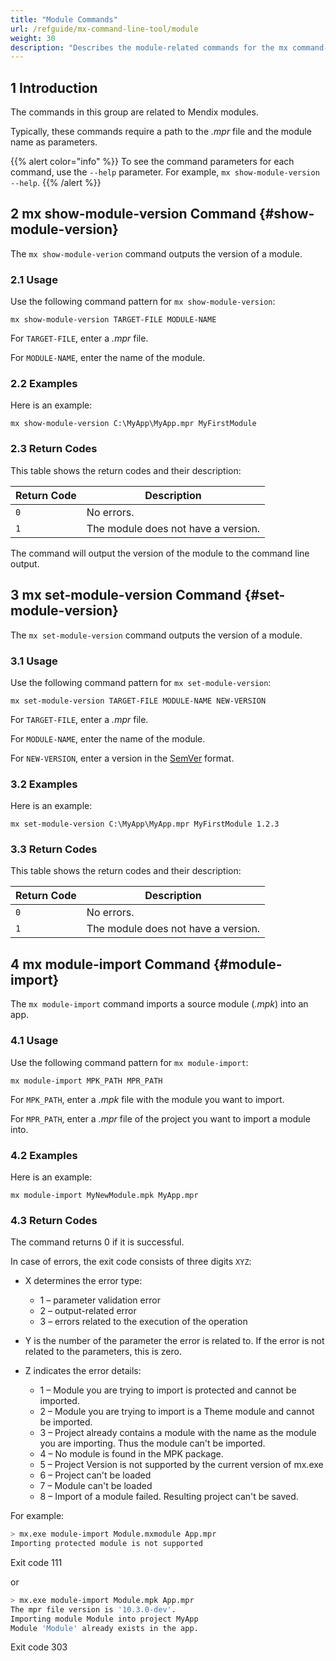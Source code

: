 ```yaml
---
title: "Module Commands"
url: /refguide/mx-command-line-tool/module
weight: 30
description: "Describes the module-related commands for the mx command-line tool."
---
```


## 1 Introduction

The commands in this group are related to Mendix modules.

Typically, these commands require a path to the *.mpr* file and the module name as parameters.

{{% alert color="info" %}}
To see the command parameters for each command, use the `--help` parameter. For example, `mx show-module-version --help`.
{{% /alert %}}

## 2 mx show-module-version Command {#show-module-version}

The `mx show-module-verion` command outputs the version of a module.

### 2.1 Usage

Use the following command pattern for `mx show-module-version`:

`mx show-module-version TARGET-FILE MODULE-NAME` 

For `TARGET-FILE`, enter a *.mpr* file.

For `MODULE-NAME`, enter the name of the module.

### 2.2 Examples

Here is an example:

`mx show-module-version C:\MyApp\MyApp.mpr MyFirstModule`

### 2.3 Return Codes

This table shows the return codes and their description:

| Return Code | Description |
| --- | --- |
| `0` | No errors. |
| `1` | The module does not have a version. |

The command will output the version of the module to the command line output.

## 3 mx set-module-version Command {#set-module-version}

The `mx set-module-version` command outputs the version of a module.

### 3.1 Usage

Use the following command pattern for `mx set-module-version`:

`mx set-module-version TARGET-FILE MODULE-NAME NEW-VERSION` 

For `TARGET-FILE`, enter a *.mpr* file.

For `MODULE-NAME`, enter the name of the module.

For `NEW-VERSION`, enter a version in the [SemVer](https://semver.org) format.

### 3.2 Examples

Here is an example:

`mx set-module-version C:\MyApp\MyApp.mpr MyFirstModule 1.2.3`

### 3.3 Return Codes

This table shows the return codes and their description:

| Return Code | Description |
| --- | --- |
| `0` | No errors. |
| `1` | The module does not have a version. |

## 4 mx module-import Command {#module-import}

The `mx module-import` command imports a source module (*.mpk*) into an app.

### 4.1 Usage

Use the following command pattern for `mx module-import`:

`mx module-import MPK_PATH MPR_PATH` 

For `MPK_PATH`, enter a *.mpk* file with the module you want to import.

For `MPR_PATH`, enter a *.mpr* file of the project you want to import a module into.

### 4.2 Examples

Here is an example:

`mx module-import MyNewModule.mpk MyApp.mpr`

### 4.3 Return Codes

The command returns 0 if it is successful.

In case of errors, the exit code consists of three digits `XYZ`:

* X determines the error type:

    * 1 – parameter validation error
    * 2 – output-related error
    * 3 – errors related to the execution of the operation

* Y is the number of the parameter the error is related to. If the error is not related to the parameters, this is zero.

* Z indicates the error details:

    * 1 – Module you are trying to import is protected and cannot be imported.
    * 2 – Module you are trying to import is a Theme module and cannot be imported.
    * 3 – Project already contains a module with the name as the module you are importing. Thus the module can't be imported.
    * 4 – No module is found in the MPK package.
    * 5 – Project Version is not supported by the current version of mx.exe
    * 6 – Project can't be loaded
    * 7 – Module can't be loaded
    * 8 – Import of a module failed. Resulting project can't be saved.

For example:

```bash {linenos=false}
> mx.exe module-import Module.mxmodule App.mpr
Importing protected module is not supported
```

Exit code 111

or

```bash {linenos=false}
> mx.exe module-import Module.mpk App.mpr
The mpr file version is '10.3.0-dev'.
Importing module Module into project MyApp
Module 'Module' already exists in the app.
```

Exit code 303
